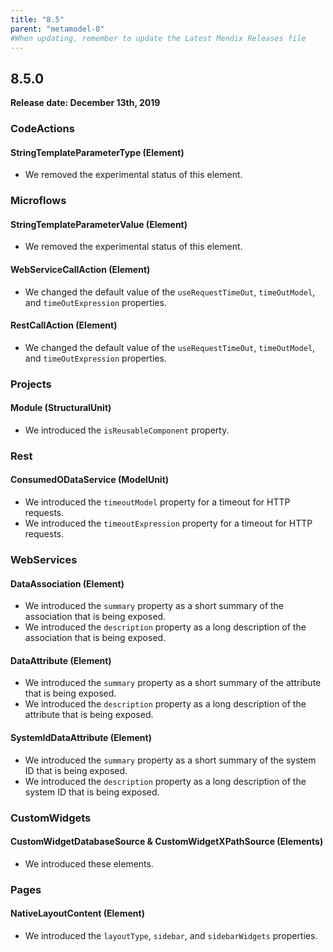 ```yaml
---
title: "8.5"
parent: "metamodel-8"
#When updating, remember to update the Latest Mendix Releases file
---
```


## 8.5.0

**Release date: December 13th, 2019**

### CodeActions

#### StringTemplateParameterType (Element)

* We removed the experimental status of this element.

### Microflows

#### StringTemplateParameterValue (Element)

* We removed the experimental status of this element.

#### WebServiceCallAction (Element)

* We changed the default value of  the `useRequestTimeOut`, `timeOutModel`, and `timeOutExpression` properties.

#### RestCallAction (Element)

* We changed the default value of  the `useRequestTimeOut`, `timeOutModel`, and `timeOutExpression` properties.

### Projects

#### Module (StructuralUnit)

* We introduced the `isReusableComponent` property.

### Rest

#### ConsumedODataService (ModelUnit)

* We introduced the `timeoutModel` property for a timeout for HTTP requests.
* We introduced the `timeoutExpression` property for a timeout for HTTP requests.

### WebServices

#### DataAssociation (Element)

* We introduced the `summary` property as a short summary of the association that is being exposed.
* We introduced the `description` property as a long description of the association that is being exposed.

#### DataAttribute (Element)

* We introduced the `summary` property as a short summary of the attribute that is being exposed.
* We introduced the `description` property as a long description of the attribute that is being exposed.

#### SystemIdDataAttribute (Element)

* We introduced the `summary` property as a short summary of the system ID that is being exposed.
* We introduced the `description` property as a long description of the system ID that is being exposed.

### CustomWidgets

#### CustomWidgetDatabaseSource & CustomWidgetXPathSource (Elements)

* We introduced these elements.

### Pages

#### NativeLayoutContent (Element)

* We introduced the `layoutType`, `sidebar`, and `sidebarWidgets` properties.
